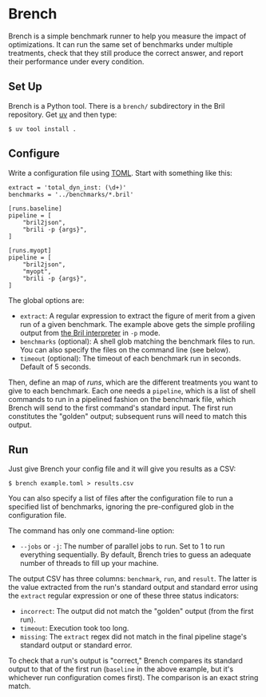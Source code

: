 Brench
======

Brench is a simple benchmark runner to help you measure the impact of optimizations.
It can run the same set of benchmarks under multiple treatments, check that they still produce the correct answer, and report their performance under every condition.

Set Up
------

Brench is a Python tool.
There is a `brench/` subdirectory in the Bril repository.
Get [uv][] and then type:

    $ uv tool install .

[uv]: https://docs.astral.sh/uv/

Configure
---------

Write a configuration file using [TOML][].
Start with something like this:

    extract = 'total_dyn_inst: (\d+)'
    benchmarks = '../benchmarks/*.bril'

    [runs.baseline]
    pipeline = [
        "bril2json",
        "brili -p {args}",
    ]

    [runs.myopt]
    pipeline = [
        "bril2json",
        "myopt",
        "brili -p {args}",
    ]

The global options are:

* `extract`:
  A regular expression to extract the figure of merit from a given run of a given benchmark.
  The example above gets the simple profiling output from [the Bril interpreter][interp] in `-p` mode.
* `benchmarks` (optional):
  A shell glob matching the benchmark files to run.
  You can also specify the files on the command line (see below).
* `timeout` (optional):
  The timeout of each benchmark run in seconds. Default of 5 seconds.

Then, define an map of *runs*, which are the different treatments you want to give to each benchmark.
Each one needs a `pipeline`, which is a list of shell commands to run in a pipelined fashion on the benchmark file, which Brench will send to the first command's standard input.
The first run constitutes the "golden" output; subsequent runs will need to match this output.

[toml]: https://toml.io/
[interp]: interp.md

Run
---

Just give Brench your config file and it will give you results as a CSV:

    $ brench example.toml > results.csv

You can also specify a list of files after the configuration file to run a specified list of benchmarks, ignoring the pre-configured glob in the configuration file.

The command has only one command-line option:

* `--jobs` or `-j`:
  The number of parallel jobs to run. Set to 1 to run everything sequentially.
  By default, Brench tries to guess an adequate number of threads to fill up your machine.

The output CSV has three columns: `benchmark`, `run`, and `result`.
The latter is the value extracted from the run's standard output and standard error using the `extract` regular expression or one of these three status indicators:

* `incorrect`: The output did not match the "golden" output (from the first run).
* `timeout`: Execution took too long.
* `missing`: The `extract` regex did not match in the final pipeline stage's standard output or standard error.

To check that a run's output is "correct," Brench compares its standard output
to that of the first run (`baseline` in the above example, but it's whichever run
configuration comes first). The comparison is an exact string match.
